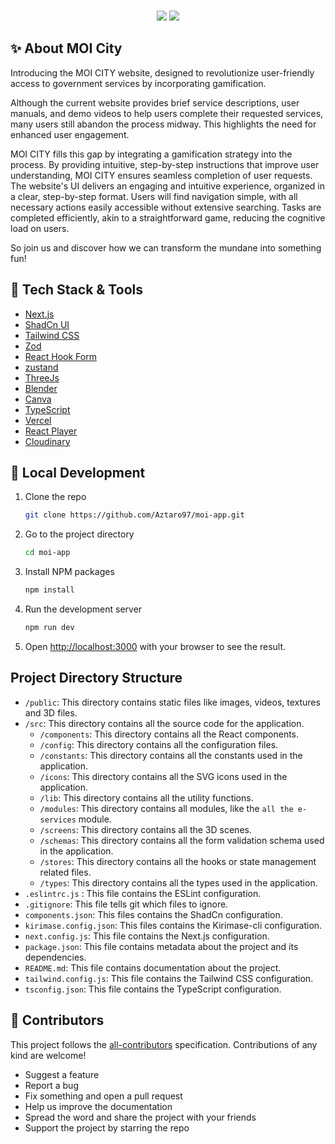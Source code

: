 <!-- PROJECT INFOS -->
<div align="center">
 

<br />

 <p align="center">
  <a><img src="https://img.shields.io/github/stars/aztaro97/moi-app" /></a>
 <a><img src="https://img.shields.io/badge/LICENSE-MIT-brightgreen" /></a>
 </p>
</div>


<!-- DETAIL ABOUT THE PROJECT -->
## ✨ About MOI City
Introducing the MOI CITY website, designed to revolutionize user-friendly access to government services by incorporating gamification.

Although the current website provides brief service descriptions, user manuals, and demo videos to help users complete their requested services, many users still abandon the process midway. This highlights the need for enhanced user engagement.

MOI CITY fills this gap by integrating a gamification strategy into the process. By providing intuitive, step-by-step instructions that improve user understanding, MOI CITY ensures seamless completion of user requests. The website's UI delivers an engaging and intuitive experience, organized in a clear, step-by-step format. Users will find navigation simple, with all necessary actions easily accessible without extensive searching. Tasks are completed efficiently, akin to a straightforward game, reducing the cognitive load on users.

So join us and discover how we can transform the mundane into something fun!

## 🚀 Tech Stack & Tools
- [Next.js](https://nextjs.org/?ref=cal.com)
- [ShadCn UI](https://tailwindcss.com/?ref=cal.com)
- [Tailwind CSS](https://ui.shadcn.com/)
- [Zod](https://github.com/colinhacks/zod)
- [React Hook Form](https://react-hook-form.com)
- [zustand](https://zustand-demo.pmnd.rs/)
- [ThreeJs](https://threejs.org/)
- [Blender](https://www.blender.org/)
- [Canva](https://www.canva.com/)
- [TypeScript](https://www.typescriptlang.org/)
- [Vercel](https://vercel.com/)
- [React Player](https://cookpete.com/react-player/)
- [Cloudinary](https://https://cloudinary.com/)





<!-- DEVELOPMENT -->
## 🎉 Local Development

1. Clone the repo
   ```sh
   git clone https://github.com/Aztaro97/moi-app.git
   ```
2. Go to the project directory
	```sh
	cd moi-app
	```
3. Install NPM packages
   ```sh
   npm install
   ```
4. Run the development server
   ```sh
   npm run dev
   ```
5. Open [http://localhost:3000](http://localhost:3000) with your browser to see the result.


## Project Directory Structure

- `/public`: This directory contains static files like images, videos, textures and 3D files.
- `/src`: This directory contains all the source code for the application.
  - `/components`: This directory contains all the React components.
  - `/config`: This directory contains all the configuration files.
  - `/constants`: This directory contains all the constants used in the application.
  - `/icons`: This directory contains all the SVG icons used in the application.
  - `/lib`: This directory contains all the utility functions.
  - `/modules`: This directory contains all modules, like the `all the e-services` module.
  - `/screens`: This directory contains all the 3D scenes.
  - `/schemas`: This directory contains all the form validation schema used in the application.
  - `/stores`: This directory contains all the hooks or state management related files.
  - `/types`: This directory contains all the types used in the application.
- `.eslintrc.js` : This file contains the ESLint configuration.
- `.gitignore`: This file tells git which files to ignore.
- `components.json`: This files contains the ShadCn configuration.
- `kirimase.config.json`: This files contains the Kirimase-cli configuration.
- `next.config.js`: This file contains the Next.js configuration.
- `package.json`: This file contains metadata about the project and its dependencies.
- `README.md`: This file contains documentation about the project.
- `tailwind.config.js`: This file contains the Tailwind CSS configuration.
- `tsconfig.json`: This file contains the TypeScript configuration.







<!-- CONTRIBUTION -->
## 🎉 Contributors

<!-- ALL-CONTRIBUTORS-LIST:START - Do not remove or modify this section -->
<!-- prettier-ignore-start -->
<!-- markdownlint-disable -->

<!-- markdownlint-restore -->
<!-- prettier-ignore-end -->
<!-- ALL-CONTRIBUTORS-LIST:END -->

This project follows the [all-contributors](https://allcontributors.org) specification.
Contributions of any kind are welcome!
-  Suggest a feature
-  Report a bug
-  Fix something and open a pull request
-  Help us improve the documentation
-  Spread the word and share the project with your friends
-  Support the project by starring the repo